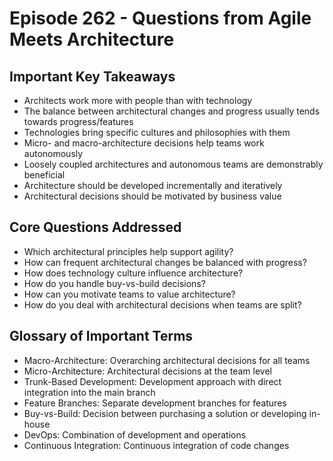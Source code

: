 # Episode 262 - Questions from Agile Meets Architecture

## Important Key Takeaways
- Architects work more with people than with technology
- The balance between architectural changes and progress usually tends towards progress/features
- Technologies bring specific cultures and philosophies with them
- Micro- and macro-architecture decisions help teams work autonomously
- Loosely coupled architectures and autonomous teams are demonstrably beneficial
- Architecture should be developed incrementally and iteratively
- Architectural decisions should be motivated by business value

## Core Questions Addressed
- Which architectural principles help support agility?
- How can frequent architectural changes be balanced with progress?
- How does technology culture influence architecture?
- How do you handle buy-vs-build decisions?
- How can you motivate teams to value architecture?
- How do you deal with architectural decisions when teams are split?

## Glossary of Important Terms
- Macro-Architecture: Overarching architectural decisions for all teams
- Micro-Architecture: Architectural decisions at the team level
- Trunk-Based Development: Development approach with direct integration into the main branch
- Feature Branches: Separate development branches for features
- Buy-vs-Build: Decision between purchasing a solution or developing in-house
- DevOps: Combination of development and operations
- Continuous Integration: Continuous integration of code changes
